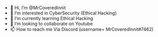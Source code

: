 - 👋 Hi, I’m @MrCoveredInnit
- 👀 I’m interested in CyberSecurity (Ethical Hacking)
- 🌱 I’m currently learning Ethical Hacking
- 💞️ I’m looking to collaborate on Youtube 
- 📫 How to reach me Via Discord (username= MrCoveredInnit#7462)
<!---
REVOLYX/REVOLYX is a ✨ special ✨ repository because its `README.md` (this file) appears on your GitHub profile.
You can click the Preview link to take a look at your changes.
--->
